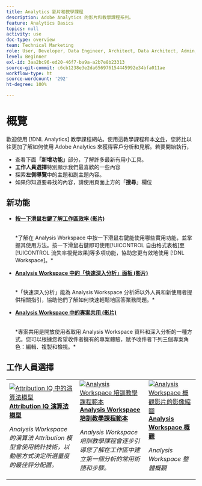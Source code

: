 ```yaml
---
title: Analytics 影片和教學課程
description: Adobe Analytics 的影片和教學課程系列。
feature: Analytics Basics
topics: null
activity: use
doc-type: overview
team: Technical Marketing
role: User, Developer, Data Engineer, Architect, Data Architect, Admin, Leader
level: Beginner
exl-id: 3aa2bc96-ed20-46f7-ba9a-a2b7e8b23313
source-git-commit: c6cb1238e3e2da656976154445992e34bfa011ae
workflow-type: ht
source-wordcount: '292'
ht-degree: 100%

---
```


# 概覽

歡迎使用 [!DNL Analytics] 教學課程網站。使用這教學課程和本[文件](https://experienceleague.adobe.com/docs/analytics.html)，您將比以往更加了解如何使用 Adobe Analytics 來獲得客戶分析和見解。若要開始執行，
* 查看下面&#x200B;**「新增功能」**&#x200B;部分，了解許多最新有用小工具。
* **工作人員選擇**&#x200B;特別顯示我們最喜歡的一些內容
* 探索&#x200B;**左側導覽**&#x200B;中的主題和副主題內容。
* 如果你知道要尋找的內容，請使用頁面上方的「**搜尋**」欄位

## 新功能

* **[按一下滑鼠右鍵了解工作區效率 (影片)](analysis-workspace/navigating-workspace-projects/right-click-for-workspace-efficiency.md)**

   <br>
   *了解在 Analysis Workspace 中按一下滑鼠右鍵能使用哪些實用功能，並掌握其使用方法。按一下滑鼠右鍵即可使用[!UICONTROL 自由格式表格]至[!UICONTROL 流失率視覺效果]等多項功能，協助您更有效地使用 [!DNL Workspace]。*

* **[Analysis Workspace 中的「快速深入分析」面板 (影片)](analysis-workspace/using-panels/quick-insights-panel-in-analysis-workspace.md)**

   <br>
   *「快速深入分析」能為 Analysis Workspace 分析師以外人員和新使用者提供相關指引，協助他們了解如何快速輕鬆地回答業務問題。*

* **[Analysis Workspace 中的專案共用 (影片)](analysis-workspace/curate-and-share-projects/project-sharing-in-analysis-workspace.md)**

   <br>
   *專案共用是開放使用者取用 Analysis Workspace 資料和深入分析的一種方式。您可以根據您希望收件者擁有的專案體驗，賦予收件者下列三個專案角色：編輯、複製和檢視。*

## 工作人員選擇

<table>
<tr>
  <td>
    <a href="analysis-workspace/attribution-iq/algorithmic-model-in-attribution-iq.md">
      <img alt="Attribution IQ 中的演算法模型" src="assets/36205.jpg" />
    </a>
    <div>
      <a href="analysis-workspace/attribution-iq/algorithmic-model-in-attribution-iq.md">
    <strong>Attribution IQ 演算法模型</strong>
    </a>
    </div>
    <p>
    <em>Analysis Workspace 的演算法 Attribution 模型會使用統計技術，以動態方式決定所選量度的最佳評分配置。</em>
    <p>
  </td>
   <td>
    <a href="analysis-workspace/navigating-workspace-projects/training-tutorial-template-in-analysis-workspace.md">
      <img alt="Analysis Workspace 培訓教學課程範本" src="assets/33773.jpg" />
    </a>
    <div>
      <a href="analysis-workspace/navigating-workspace-projects/training-tutorial-template-in-analysis-workspace.md">
    <strong>Analysis Workspace 培訓教學課程範本</strong>
    </a>
    </div>
    <p>
    <em>Analysis Workspace 培訓教學課程會逐步引導您了解在工作區中建立第一個分析的常用術語和步驟。</em>
    <p>
  </td>
  <td>
    <a href="analysis-workspace/analysis-workspace-basics/analysis-workspace-overview.md">
      <img alt="Analysis Workspace 概觀影片的影像縮圖" src="assets/thumb_analysis-workspace-overview.png" />
    </a>
    <div>
      <a href="analysis-workspace/analysis-workspace-basics/analysis-workspace-overview.md">
    <strong>Analysis Workspace 概觀</strong>
    </a>
    </div>
    <p>
    <em>Analysis Workspace 整體概觀</em>
    <p>
  </td>
</tr>
</table>
